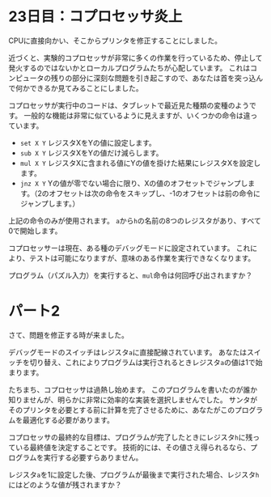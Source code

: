 # 23日目：コプロセッサ炎上 #

CPUに直接向かい、そこからプリンタを修正することにしました。

近づくと、実験的コプロセッサが非常に多くの作業を行っているため、停止して発火するのではないかとローカルプログラムたちが心配しています。
これはコンピュータの残りの部分に深刻な問題を引き起こすので、あなたは首を突っ込んで何かできるか見てみることにしました。

コプロセッサが実行中のコードは、タブレットで最近見た種類の変種のようです。
一般的な機能は非常に似ているように見えますが、いくつかの命令は違っています。

- `set X Y` レジスタXをYの値に設定します。
- `sub X Y` レジスタXをYの値だけ減らします。
- `mul X Y` レジスタXに含まれる値にYの値を掛けた結果にレジスタXを設定します。
- `jnz X Y` Yの値が零でない場合に限り、Xの値のオフセットでジャンプします。（2のオフセットは次の命令をスキップし、-1のオフセットは前の命令にジャンプします。）

上記の命令のみが使用されます。
`a`から`h`の名前の8つのレジスタがあり、すべて0で開始します。

コプロセッサーは現在、ある種のデバッグモードに設定されています。
これにより、テストは可能になりますが、意味のある作業を実行できなくなります。

プログラム（パズル入力）を実行すると、`mul`命令は何回呼び出されますか？

# パート2 #

さて、問題を修正する時が来ました。

デバッグモードのスイッチはレジスタ`a`に直接配線されています。
あなたはスイッチを切り替え、これによりプログラムは実行されるときレジスタ`a`の値は1で始まります。

たちまち、コプロセッサは過熱し始めます。
このプログラムを書いたのが誰か知りませんが、明らかに非常に効率的な実装を選択しませんでした。
サンタがそのプリンタを必要とする前に計算を完了させるために、あなたがこのプログラムを最適化する必要があります。

コプロセッサの最終的な目標は、プログラムが完了したときにレジスタ`h`に残っている最終値を決定することです。
技術的には、その値さえ得られるなら、プログラムを実行する必要すらありません。

レジスタ`a`を1に設定した後、プログラムが最後まで実行された場合、レジスタ`h`にはどのような値が残されますか？
